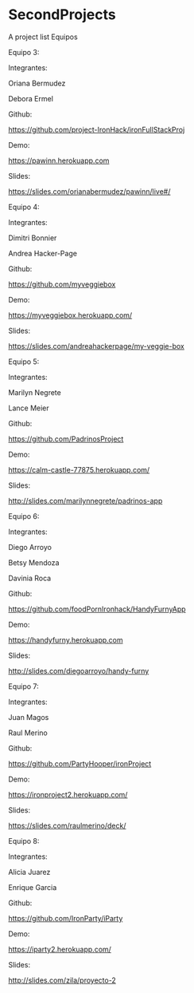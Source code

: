 # SecondProjects
A project list
Equipos

Equipo 3:

  Integrantes:

Oriana Bermudez

Debora Ermel

Github:

https://github.com/project-IronHack/ironFullStackProj

Demo:

https://pawinn.herokuapp.com

Slides:

https://slides.com/orianabermudez/pawinn/live#/

Equipo 4:

  Integrantes:

Dimitri Bonnier

Andrea Hacker-Page

Github:

https://github.com/myveggiebox

Demo:

https://myveggiebox.herokuapp.com/

Slides:

https://slides.com/andreahackerpage/my-veggie-box
    
Equipo 5:

Integrantes:

Marilyn Negrete

Lance Meier

Github:

https://github.com/PadrinosProject

Demo:

https://calm-castle-77875.herokuapp.com/

Slides:

http://slides.com/marilynnegrete/padrinos-app
    
Equipo 6:

Integrantes:

Diego Arroyo

Betsy Mendoza

Davinia Roca

Github:

https://github.com/foodPornIronhack/HandyFurnyApp

Demo:

https://handyfurny.herokuapp.com

Slides:

http://slides.com/diegoarroyo/handy-furny


Equipo 7: 

Integrantes:

Juan Magos

Raul Merino

Github:

https://github.com/PartyHooper/ironProject

Demo:

https://ironproject2.herokuapp.com/

Slides:

https://slides.com/raulmerino/deck/

Equipo 8: 

Integrantes:

Alicia Juarez

Enrique Garcia

Github:

https://github.com/IronParty/iParty

Demo:

https://iparty2.herokuapp.com/

Slides:

http://slides.com/zila/proyecto-2



